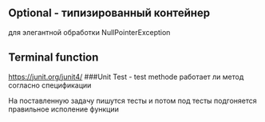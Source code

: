 ## Optional - типизированный контейнер
для элегантной обработки NullPointerException

## Terminal function

https://junit.org/junit4/
###Unit Test - test methode
работает ли метод согласно спецификации

На поставленную задачу пишутся тесты и потом под тесты подгоняется правильное исполение функции
